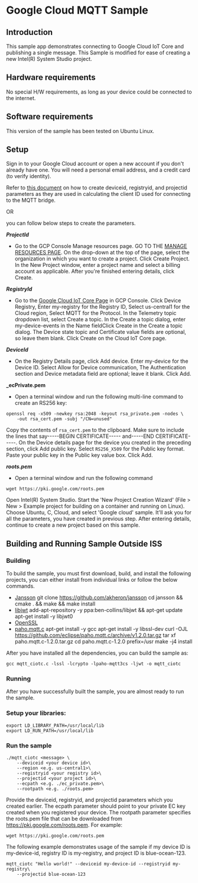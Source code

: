 # Google Cloud MQTT Sample

## Introduction
This sample app demonstrates connecting to Google Cloud IoT Core and publishing a single message. This Sample is modified for ease of creating a new Intel(R) System Studio project.

## Hardware requirements
No special H/W requirements, as long as your device could be connected to the internet.

## Software requirements
This version of the sample has been tested on Ubuntu Linux.

## Setup
Sign in to your Google Cloud account or open a new account if you don't already have one. You will need a personal email address, and a credit card (to verify identity).

Refer to [this document](https://cloud.google.com/iot/docs/quickstart) on how to create deviceid, registryid, and projectid parameters as they are used in calculating the client ID used for connecting to the MQTT bridge.

OR

you can follow below steps to create the parameters.

**_ProjectId_**
* Go to the GCP Console Manage resources page. GO TO THE [MANAGE RESOURCES PAGE](https://console.cloud.google.com/cloud-resource-manager?_ga=2.56084395.-1864518913.1512082942&_gac=1.184323540.1517607516.CjwKCAiAtdDTBRArEiwAPT4y-xhgKLslUBhukwamgrQLqDKHGQ_qqmec8J-ahLwHRgqTntSRIhKBZxoC5QUQAvD_BwE). On the drop-down at the top of the page, select the organization in which you want to create a project. Click Create Project. In the New Project window, enter a project name and select a billing account as applicable. After you're finished entering details, click Create.

**_RegistryId_**
* Go to the [Google Cloud IoT Core Page](https://console.cloud.google.com/iot/registries?project=intel-poc&organizationId=433637338589 ) in GCP Console. Click Device Registry, Enter my-registry for the Registry ID, Select us-central1 for the Cloud region, Select MQTT for the Protocol. In the Telemetry topic dropdown list, select Create a topic. In the Create a topic dialog, enter my-device-events in the Name fieldClick Create in the Create a topic dialog. The Device state topic and Certificate value fields are optional, so leave them blank. Click Create on the Cloud IoT Core page.

**_DeviceId_**
* On the Registry Details page, click Add device. Enter my-device for the Device ID. Select Allow for Device communication, The Authentication section and Device metadata field are optional; leave it blank. Click Add.

**_ecPrivate.pem**
* Open a terminal window and run the following multi-line command to create an RS256 key:
```
openssl req -x509 -newkey rsa:2048 -keyout rsa_private.pem -nodes \
    -out rsa_cert.pem -subj "/CN=unused"
```
Copy the contents of `rsa_cert.pem` to the clipboard. Make sure to include the lines that say-----BEGIN CERTIFICATE----- and-----END CERTIFICATE-----. On the Device details page for the device you created in the preceding section, click Add public key. Select `RS256_X509` for the Public key format. Paste your public key in the Public key value box. Click Add.

**_roots.pem_**
* Open a terminal window and run the following command
```
wget https://pki.google.com/roots.pem
```
Open Intel(R) System Studio. Start the 'New Project Creation Wizard' (File > New > Example project for building on a container and running on Linux). Choose Ubuntu, C, Cloud, and select 'Google cloud' sample.  It'll ask you for all the parameters, you have created in previous step. After entering details, continue to create a new project based on this sample.

## Building and Running Sample Outside ISS
### Building
To build the sample, you must first download, build, and install the following projects, you can either install from individual links or follow the below commands.

* [Jansson](https://github.com/akheron/jansson)
	git clone https://github.com/akheron/jansson
	cd jansson && cmake . && make && make install
* [libjwt](https://github.com/benmcollins/libjwt)
	add-apt-repository -y ppa:ben-collins/libjwt && apt-get update
	apt-get install -y libjwt0
* [OpenSSL](https://github.com/openssl/openssl)
* [paho.mqtt.c](https://github.com/eclipse/paho.mqtt.c)
	apt-get install -y gcc
	apt-get install -y libssl-dev
	curl -OJL https://github.com/eclipse/paho.mqtt.c/archive/v1.2.0.tar.gz
	tar xf paho.mqtt.c-1.2.0.tar.gz
	cd paho.mqtt.c-1.2.0
	prefix=/usr make -j4 install

After you have installed all the dependencies, you can build the sample as:

    gcc mqtt_ciotc.c -lssl -lcrypto -lpaho-mqtt3cs -ljwt -o mqtt_ciotc

### Running
After you have successfully built the sample, you are almost ready to run the sample.

### Setup your libraries:

    export LD_LIBRARY_PATH=/usr/local/lib
    export LD_RUN_PATH=/usr/local/lib

### Run the sample
    ./mqtt_ciotc <message> \
        --deviceid <your device id>\
        --region <e.g. us-central1>\
        --registryid <your registry id>\
        --projectid <your project id>\
        --ecpath <e.g. ./ec_private.pem>\
        --rootpath <e.g. ./roots.pem>

Provide the deviceid, registryid, and projectid parameters which you created earlier. The ecpath parameter should point to your private EC key created when you registered your device. The rootpath parameter specifies the roots.pem file that can be downloaded from https://pki.google.com/roots.pem. For example:

    wget https://pki.google.com/roots.pem

The following example demonstrates usage of the sample if my device ID is my-device-id, registry ID is my-registry, and project ID is blue-ocean-123.

    mqtt_ciotc "Hello world!" --deviceid my-device-id --registryid my-registry\
        --projectid blue-ocean-123
